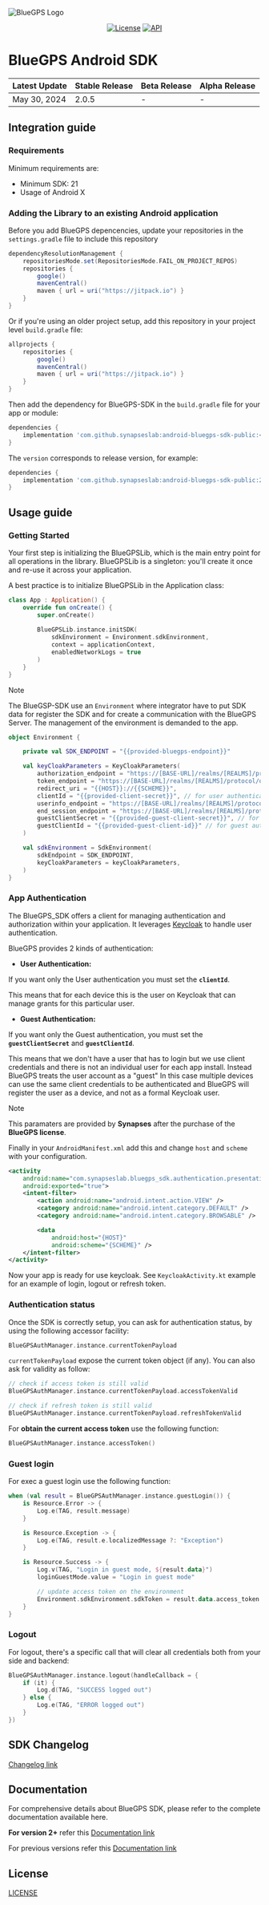 ![BlueGPS Logo](android-docs/docs/images/synapses_bluegps.png)

<p align="center">
  <a href="https://opensource.org/licenses/Apache-2.0"><img alt="License" src="https://img.shields.io/badge/License-Apache%202.0-blue.svg"/></a>
  <a href="https://android-arsenal.com/api?level=21"><img alt="API" src="https://img.shields.io/badge/API-21%2B-brightgreen.svg?style=flat"/></a>
</p>

# BlueGPS Android SDK

| Latest Update    | Stable Release	 | Beta Release    | Alpha Release   |
| ---------------- | --------------- | --------------- | --------------- |
| May 30, 2024   | 2.0.5           | -               | -               |

## Integration guide
### Requirements

Minimum requirements are:

- Minimum SDK: 21
- Usage of Android X

### Adding the Library to an existing Android application

Before you add BlueGPS depencencies, update your repositories in the `settings.gradle` file to include this repository

```gradle
dependencyResolutionManagement {
    repositoriesMode.set(RepositoriesMode.FAIL_ON_PROJECT_REPOS)
    repositories {
        google()
        mavenCentral()
        maven { url = uri("https://jitpack.io") }
    }
}
```

Or if you're using an older project setup, add this repository  in your project level `build.gradle` file:

```gradle
allprojects {
    repositories {
        google()
        mavenCentral()
        maven { url = uri("https://jitpack.io") }
    }
}
```

Then add the dependency for BlueGPS-SDK in the `build.gradle` file for your app or module:

```gradle
dependencies {
    implementation 'com.github.synapseslab:android-bluegps-sdk-public:<version>'
}
```

The `version` corresponds to release version, for example:

```gradle
dependencies {
    implementation 'com.github.synapseslab:android-bluegps-sdk-public:2.0.0'
}
```

## Usage guide
### Getting Started
Your first step is initializing the BlueGPSLib, which is the main entry point for all operations in the library. BlueGPSLib is a singleton: you'll create it once and re-use it across your application.

A best practice is to initialize BlueGPSLib in the Application class:

```kotlin
class App : Application() {
    override fun onCreate() {
        super.onCreate()
        
        BlueGPSLib.instance.initSDK(
            sdkEnvironment = Environment.sdkEnvironment,
            context = applicationContext,
            enabledNetworkLogs = true
        )
    }
}
```

> [!NOTE]  
> The BlueGSP-SDK use an `Environment` where integrator have to put SDK data for register the SDK and for create a communication with the BlueGPS Server. The management of the environment is demanded to the app.

```kotlin
object Environment {

    private val SDK_ENDPOINT = "{{provided-bluegps-endpoint}}"

    val keyCloakParameters = KeyCloakParameters(
        authorization_endpoint = "https://[BASE-URL]/realms/[REALMS]/protocol/openid-connect/auth",
        token_endpoint = "https://[BASE-URL]/realms/[REALMS]/protocol/openid-connect/token",
        redirect_uri = "{{HOST}}://{{SCHEME}}",
        clientId = "{{provided-client-secret}}", // for user authentication
        userinfo_endpoint = "https://[BASE-URL]/realms/[REALMS]/protocol/openid-connect/userinfo",
        end_session_endpoint = "https://[BASE-URL]/realms/[REALMS]/protocol/openid-connect/logout",
        guestClientSecret = "{{provided-guest-client-secret}}", // for guest authentication
        guestClientId = "{{provided-guest-client-id}}" // for guest authentication
    )

    val sdkEnvironment = SdkEnvironment(
        sdkEndpoint = SDK_ENDPOINT,
        keyCloakParameters = keyCloakParameters,
    )
}
```

### App Authentication
The BlueGPS_SDK offers a client for managing authentication and authorization within your application. It leverages [Keycloak](https://www.keycloak.org/) to handle user authentication.

BlueGPS provides 2 kinds of authentication: 
    
- **User Authentication:**
    
If you want only the User authentication you must set the **`clientId`**. 

This means that for each device this is the user on Keycloak that can manage grants for this particular user. 

- **Guest Authentication:**

If you want only the Guest authentication, you must set the **`guestClientSecret`** and **`guestClientId`**. 

This means that we don't have a user that has to login but we use client credentials and there is not an individual user for each app install. Instead BlueGPS treats the user account as a "guest"
In this case multiple devices can use the same client credentials to be authenticated and BlueGPS will register the user as a device, and not as a formal Keycloak user.

> [!NOTE]
> This paramaters are provided by **Synapses** after the purchase of the **BlueGPS license**.

Finally in your `AndroidManifest.xml` add this and change `host` and `scheme` with your configuration.

```xml
<activity
    android:name="com.synapseslab.bluegps_sdk.authentication.presentation.AuthenticationActivity"
    android:exported="true">
    <intent-filter>
        <action android:name="android.intent.action.VIEW" />
        <category android:name="android.intent.category.DEFAULT" />
        <category android:name="android.intent.category.BROWSABLE" />

        <data
            android:host="{HOST}"
            android:scheme="{SCHEME}" />
    </intent-filter>
</activity>
```

Now your app is ready for use keycloak. See `KeycloakActivity.kt` example for an example of login, logout or refresh token.

### Authentication status
Once the SDK is correctly setup, you can ask for authentication status, by using the following accessor facility:

```kotlin
BlueGPSAuthManager.instance.currentTokenPayload
```

`currentTokenPayload` expose the current token object (if any). You can also ask for validity as follow:

```kotlin
// check if access token is still valid
BlueGPSAuthManager.instance.currentTokenPayload.accessTokenValid

// check if refresh token is still valid
BlueGPSAuthManager.instance.currentTokenPayload.refreshTokenValid
```

For **obtain the current access token** use the following function:
```kotlin
BlueGPSAuthManager.instance.accessToken()
```

### Guest login
For exec a guest login use the following function:

```kotlin
when (val result = BlueGPSAuthManager.instance.guestLogin()) {
    is Resource.Error -> {
        Log.e(TAG, result.message)
    }

    is Resource.Exception -> {
        Log.e(TAG, result.e.localizedMessage ?: "Exception")
    }

    is Resource.Success -> {
        Log.v(TAG, "Login in guest mode, ${result.data}")
        loginGuestMode.value = "Login in guest mode"

        // update access token on the environment
        Environment.sdkEnvironment.sdkToken = result.data.access_token
    }
}
```

### Logout
For logout, there's a specific call that will clear all credentials both from your side and backend:

```kotlin
BlueGPSAuthManager.instance.logout(handleCallback = {
    if (it) {
        Log.d(TAG, "SUCCESS logged out")
    } else {
        Log.e(TAG, "ERROR logged out")
    }
})
```

## SDK Changelog

[Changelog link](https://synapseslab.com/android-bluegps-sdk-public/changelog/changelog.html)

## Documentation
For comprehensive details about BlueGPS SDK, please refer to the complete documentation available here.

**For version 2+** refer this
[Documentation link](https://synapseslab.com/android-bluegps-sdk-public/v2/v2.html)

For previous versions refer this
[Documentation link](https://synapseslab.com/android-bluegps-sdk-public/v1/bluegps_android_sdk.html)


## License

[LICENSE](https://github.com/synapseslab/android-bluegps-sdk-public/blob/main/LICENSE.md)
